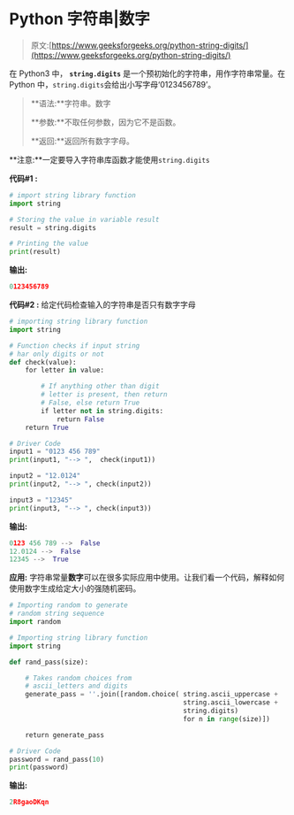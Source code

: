 # Python 字符串|数字

> 原文:[https://www.geeksforgeeks.org/python-string-digits/](https://www.geeksforgeeks.org/python-string-digits/)

在 Python3 中， **`string.digits`** 是一个预初始化的字符串，用作字符串常量。在 Python 中，`string.digits`会给出小写字母‘0123456789’。

> **语法:**字符串。数字
> 
> **参数:**不取任何参数，因为它不是函数。
> 
> **返回:**返回所有数字字母。

**注意:**一定要导入字符串库函数才能使用`string.digits`

**代码#1 :**

```py
# import string library function 
import string 

# Storing the value in variable result 
result = string.digits 

# Printing the value 
print(result) 
```

**输出:**

```py
0123456789
```

**代码#2 :** 给定代码检查输入的字符串是否只有数字字母

```py
# importing string library function 
import string 

# Function checks if input string 
# har only digits or not 
def check(value): 
    for letter in value: 

        # If anything other than digit 
        # letter is present, then return 
        # False, else return True 
        if letter not in string.digits: 
            return False
    return True

# Driver Code 
input1 = "0123 456 789"
print(input1, "--> ",  check(input1)) 

input2 = "12.0124"
print(input2, "--> ", check(input2)) 

input3 = "12345"
print(input3, "--> ", check(input3)) 
```

**输出:**

```py
0123 456 789 -->  False
12.0124 -->  False
12345 -->  True
```

**应用:**
字符串常量**数字**可以在很多实际应用中使用。让我们看一个代码，解释如何使用数字生成给定大小的强随机密码。

```py
# Importing random to generate 
# random string sequence 
import random 

# Importing string library function 
import string 

def rand_pass(size): 

    # Takes random choices from 
    # ascii_letters and digits 
    generate_pass = ''.join([random.choice( string.ascii_uppercase + 
                                            string.ascii_lowercase + 
                                            string.digits) 
                                            for n in range(size)]) 

    return generate_pass 

# Driver Code  
password = rand_pass(10) 
print(password) 

```

**输出:**

```py
2R8gaoDKqn
```